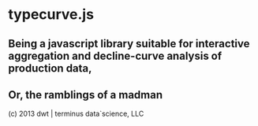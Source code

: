 # typecurve.js
## Being a javascript library suitable for interactive aggregation and decline-curve analysis of production data,
## Or, the ramblings of a madman

(c) 2013 dwt | terminus data`science, LLC
